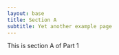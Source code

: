 ```yaml
---
layout: base
title: Section A
subtitle: Yet another example page
---
```

This is section A of Part 1


